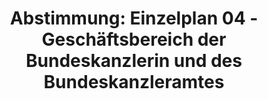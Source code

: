 ---
abstimmung:
  abstimmung: 1
  bundestagssitzung: 130
  legislaturperiode: 19
categories:
- Todo
data:
- title: Abstimmungsergebnis 20191127_1-data.pdf
  url: /res/2021-btw/abstimmungsergebnisse/20191127_1-data.pdf
- title: Abstimmungsergebnis 20191127_1_xls-data.xlsx
  url: /res/2021-btw/abstimmungsergebnisse/20191127_1_xls-data.xlsx
- title: Abstimmungsergebnis 20191127_1_xls-data.csv
  url: /res/2021-btw/abstimmungsergebnisse/csv/20191127_1_xls-data.csv
ergebnis:
  afd:
    enthaltung: 0
    gesamt: 91
    ja: 0
    nein: 84
    nichtabgegeben: 7
    ungueltig: 0
  bü90/gr:
    enthaltung: 0
    gesamt: 67
    ja: 0
    nein: 61
    nichtabgegeben: 6
    ungueltig: 0
  cdu/csu:
    enthaltung: 0
    gesamt: 246
    ja: 235
    nein: 0
    nichtabgegeben: 11
    ungueltig: 0
  die linke.:
    enthaltung: 0
    gesamt: 69
    ja: 0
    nein: 62
    nichtabgegeben: 7
    ungueltig: 0
  fdp:
    enthaltung: 0
    gesamt: 79
    ja: 0
    nein: 74
    nichtabgegeben: 5
    ungueltig: 0
  file: 20191127_1_xls-data.xlsx
  fraktionslos:
    enthaltung: 1
    gesamt: 4
    ja: 0
    nein: 2
    nichtabgegeben: 1
    ungueltig: 0
  spd:
    enthaltung: 0
    gesamt: 152
    ja: 137
    nein: 0
    nichtabgegeben: 15
    ungueltig: 0
layout: abstimmung
links:
- title: Link zu bundestag.de
  url: https://www.bundestag.de/parlament/plenum/abstimmung/abstimmung?id=641
preview: 'Deutscher Bundestag


  130. Sitzung des Deutschen Bundestages

  am Mittwoch, 27. November 2019


  Endgültiges Ergebnis der Namentlichen Abstimmung Nr. 1


  Entwürfe der Gesetze über die Feststellung des Bundeshaushaltsplans für das

  Haushaltsjahr 2020 (Haushaltsgesetz 2020)

  Drs. 19/11800 und 19/11802

  sowie zur Ergänzung des Entwurfs eines Gesetzes über die Feststellung des

  Bundeshaushaltsplans für das Haushaltsjahr 2020

  Drs. 19/11800, 19/11802, 19/13800, 19/13801, 19/13802, 19/13924 und 19/13925

  hier: Einzelplan 04

  Geschäftsbereich der Bundeskanzlerin und des Bundeskanzleramtes'
tags:
- Todo
title: 'Abstimmung: Einzelplan 04 - Geschäftsbereich der Bundeskanzlerin und des Bundeskanzleramtes'
---